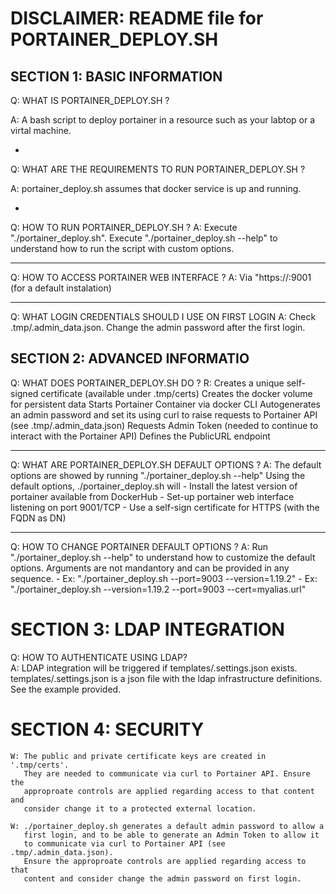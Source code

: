 # DISCLAIMER: README file for PORTAINER_DEPLOY.SH

## SECTION 1: BASIC INFORMATION

Q: WHAT IS PORTAINER_DEPLOY.SH ?

A: A bash script to deploy portainer in a resource 
      such as your labtop or a virtal machine.

-

Q: WHAT ARE THE REQUIREMENTS TO RUN PORTAINER_DEPLOY.SH ?

A: portainer_deploy.sh assumes that docker service is up
      and running.

-

Q: HOW TO RUN PORTAINER_DEPLOY.SH ?
A: Execute "./portainer_deploy.sh". 
      Execute "./portainer_deploy.sh --help" to understand how
      to run the script with custom options.

---

Q: HOW TO ACCESS PORTAINER WEB INTERFACE ?
A: Via "https://<FQDN>:9001 (for a default instalation)

---

Q: WHAT LOGIN CREDENTIALS SHOULD I USE ON FIRST LOGIN 
A: Check .tmp/.admin_data.json. Change the admin password
      after the first login.

## SECTION 2: ADVANCED INFORMATIO

   Q: WHAT DOES PORTAINER_DEPLOY.SH DO ?
   R: Creates a unique self-signed certificate (available under .tmp/certs)
      Creates the docker volume for persistent data
      Starts Portainer Container via docker CLI
      Autogenerates an admin password and set its using curl to raise requests
        to Portainer API (see .tmp/.admin_data.json)
      Requests Admin Token (needed to continue to interact with the Portainer API)
      Defines the PublicURL endpoint
 
---

   Q: WHAT ARE PORTAINER_DEPLOY.SH DEFAULT OPTIONS ?
   A: The default options are showed by running "./portainer_deploy.sh --help" 
      Using the default options, ./portainer_deploy.sh will
      - Install the latest version of portainer available from DockerHub
      - Set-up portainer web interface listening on port 9001/TCP
      - Use a self-sign certificate for HTTPS (with the FQDN as DN)

--- 
 
   Q: HOW TO CHANGE PORTAINER DEFAULT OPTIONS ?
   A: Run "./portainer_deploy.sh --help" to understand how to customize the default 
      options. Arguments are not mandantory and can be provided in any sequence. 
      - Ex: "./portainer_deploy.sh --port=9003 --version=1.19.2"
      - Ex: "./portainer_deploy.sh --version=1.19.2 --port=9003 --cert=myalias.url"


# SECTION 3: LDAP INTEGRATION

   Q: HOW TO AUTHENTICATE USING LDAP?  
   A: LDAP integration will be triggered if templates/.settings.json exists.
      templates/.settings.json is a json file with the ldap infrastructure 
      definitions. See the example provided.
 

# SECTION 4: SECURITY

    W: The public and private certificate keys are created in '.tmp/certs'. 
       They are needed to communicate via curl to Portainer API. Ensure the 
       approproate controls are applied regarding access to that content and 
       consider change it to a protected external location.

    W: ./portainer_deploy.sh generates a default admin password to allow a 
       first login, and to be able to generate an Admin Token to allow it
       to communicate via curl to Portainer API (see .tmp/.admin_data.json).
       Ensure the approproate controls are applied regarding access to that 
       content and consider change the admin password on first login.
 
